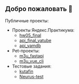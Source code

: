 ## Добро пожаловать 👋
Публичные проекты:
- Проекты Яндекс.Практикума:
    + [hw05_final](../hw05_final)
    + [api_final_yatube](../api_final_yatube)
    + [api_yamdb](../api_yamdb)
- Pet-проекты:
    + [m3u_fastapi](../m3u_fastapi)
    + [m3u_vue_cli](../m3u_vue_cli)
- Тестовые задания:
    + [kutafin](../kutafin)
    + [Neurus-test](../Neurus-test)
<!--
**abp-ce/abp-ce** is a ✨ _special_ ✨ repository because its `README.md` (this file) appears on your GitHub profile.

Here are some ideas to get you started:

- 🔭 I’m currently working on ...
- 🌱 I’m currently learning ...
- 👯 I’m looking to collaborate on ...
- 🤔 I’m looking for help with ...
- 💬 Ask me about ...
- 📫 How to reach me: ...
- 😄 Pronouns: ...
- ⚡ Fun fact: ...
-->

